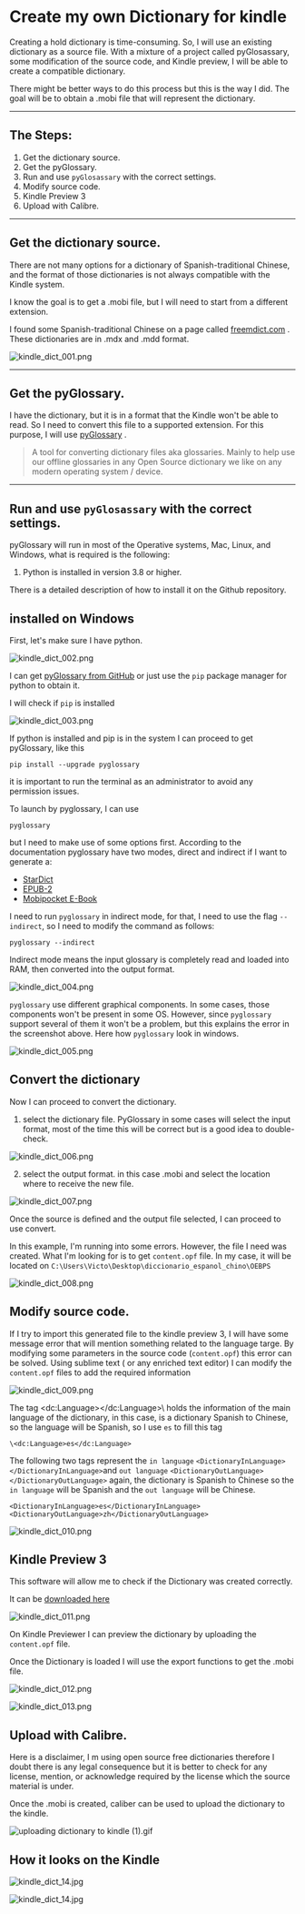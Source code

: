 # Create my own Dictionary for kindle

Creating a hold dictionary is time-consuming. So, I will use an existing dictionary as a source file. With a mixture of a project called pyGlosassary, some modification of the source code, and Kindle preview, I will be able to create a compatible dictionary.

There might be better ways to do this process but this is the way I did. The goal will be to obtain a .mobi file that will represent the dictionary.

---

## The Steps:

1. Get the dictionary source.
2. Get the pyGlossary.
3. Run and use `pyGlosassary` with the correct settings.
4. Modify source code.
5. Kindle Preview 3
6. Upload with Calibre.

---

## Get the dictionary source.

There are not many options for a dictionary of Spanish-traditional Chinese, and the format of those dictionaries is not always compatible with the Kindle system.

I know the goal is to get a .mobi file, but I will need to start from a different extension.

I found some Spanish-traditional Chinese on a page called [freemdict.com](https://downloads.freemdict.com/Recommend/%E8%A5%BF%E7%8F%AD%E7%89%99%E8%AF%AD/#%E5%85%B6%E4%BB%96%E8%AF%AD%E7%A7%8D-%E2%97%86%E7%AE%80%E6%98%8E%E8%A5%BF%E6%B1%89%E6%B1%89%E8%A5%BF%E8%AF%8D%E5%85%B8%E3%80%90philostone%E5%88%B6%E4%BD%9C%E3%80%91%E3%80%90%E7%89%88%E6%9C%AC%E6%97%A5%E6%9C%9F20100720%E3%80%91mdx) . These dictionaries are in .mdx and .mdd format.

![kindle_dict_001.png](images/kindle_dict_001.png)

---

## Get the pyGlossary.

I have the dictionary, but it is in a format that the Kindle won't be able to read. So I need to convert this file to a supported extension. For this purpose, I will use [pyGlossary](https://github.com/ilius/pyglossary) .

> A tool for converting dictionary files aka glossaries. Mainly to help use our offline glossaries in any Open Source dictionary we like on any modern operating system / device.

---

## Run and use `pyGlosassary` with the correct settings.

pyGlossary will run in most of the Operative systems, Mac, Linux, and Windows, what is required is the following:

1. Python is installed in version 3.8 or higher.

There is a detailed description of how to install it on the Github repository.

## installed on Windows

First, let's make sure I have python.

![kindle_dict_002.png](images/kindle_dict_002.png)

I can get [pyGlossary from GitHub](https://github.com/ilius/pyglossary) or just use the `pip` package manager for python to obtain it.

I will check if `pip` is installed

![kindle_dict_003.png](images/kindle_dict_003.png)

If python is installed and pip is in the system I can proceed to get pyGlossary, like this

`pip install --upgrade pyglossary`

it is important to run the terminal as an administrator to avoid any permission issues.

To launch by pyglossary, I can use
```` commandline
pyglossary
````


but I need to make use of some options first. According to the documentation pyglossary have two modes, direct and indirect if I want to generate a:

- [StarDict](https://github.com/ilius/pyglossary/blob/master/doc/p/stardict.md)
- [EPUB-2](https://github.com/ilius/pyglossary/blob/master/doc/p/epub2.md)
- [Mobipocket E-Book](https://github.com/ilius/pyglossary/blob/master/doc/p/mobi.md)

I need to run `pyglossary` in  indirect mode, for that, I need to use the flag `--indirect`, so I need to modify the command as follows:

``` commandline
pyglossary --indirect
```

<aside> Indirect mode means the input glossary is completely read and loaded into RAM, then converted into the output format.
</aside>

![kindle_dict_004.png](images/kindle_dict_004.png)

`pyglossary` use different graphical components. In some cases, those components won't be present in some OS. However, since `pyglossary` support several of them it won't be a problem, but this explains the error in the screenshot above.
Here how `pyglossary` look in windows.

![kindle_dict_005.png](images/kindle_dict_005.png)

## Convert the dictionary

Now I can proceed to convert the dictionary.

1. select the dictionary file. PyGlossary in some cases will select the input format, most of the time this will be correct but is a good idea to double-check.

![kindle_dict_006.png](images/kindle_dict_006.png)

2. select the output format. in this case .mobi and select the location where to receive the new file.

![kindle_dict_007.png](images/kindle_dict_007.png)

Once the source is defined and the output file selected, I can proceed to use convert.

In this example, I'm running into some errors. However, the file I need was created.
What I'm looking for is to get `content.opf` file. In my case, it will be located on `C:\Users\Victo\Desktop\diccionario_espanol_chino\OEBPS`

![kindle_dict_008.png](images/kindle_dict_008.png)

## Modify source code.

If I try to import this generated file to the kindle preview 3, I will have some message error that will mention something related to the language targe.
By modifying some parameters in the source code (`content.opf`) this error can be solved.
Using sublime text ( or any enriched text editor) I can modify the `content.opf` files to add the required information

![kindle_dict_009.png](images/kindle_dict_009.png)

The tag \<dc:Language></dc:Language>\ holds the information of the main language of the dictionary, in this case, is a dictionary Spanish to Chinese, so the language will be Spanish, so I use `es` to fill this tag

`\<dc:Language>es</dc:Language>`

The following two tags represent the `in language`  `<DictionaryInLanguage></DictionaryInLanguage>`and `out language`  `<DictionaryOutLanguage></DictionaryOutLanguage>` again, the dictionary is Spanish to Chinese so the `in language` will be Spanish and the `out language` will be Chinese.

`<DictionaryInLanguage>es</DictionaryInLanguage>
<DictionaryOutLanguage>zh</DictionaryOutLanguage>`

![kindle_dict_010.png](images/kindle_dict_010.png)

## Kindle Preview 3

This software will allow me to check if the Dictionary was created correctly.

It can be [downloaded  here](https://www.amazon.com/gp/feature.html?docId=1003018611) 

![kindle_dict_011.png](images/kindle_dict_011.png)

On Kindle Previewer I can preview the dictionary by uploading the `content.opf` file.

Once the Dictionary is loaded I will use the export functions to get the .mobi file.

![kindle_dict_012.png](images/kindle_dict_012.png)

![kindle_dict_013.png](images/kindle_dict_013.png)

## Upload with Calibre.

Here is a disclaimer, I m using open source free dictionaries therefore I doubt there is any legal consequence but it is better to check for any license, mention, or acknowledge required by the license which the source material is under.

Once the .mobi is created, caliber can be used to upload the dictionary to the kindle.

![uploading dictionary to kindle (1).gif](images/Uploading_dictionary_to_kindle.gif)

## How it looks on the Kindle

![kindle_dict_14.jpg](images/dictionary_kindle.gif)

![kindle_dict_14.jpg](images/kindle_dict_14.jpg)